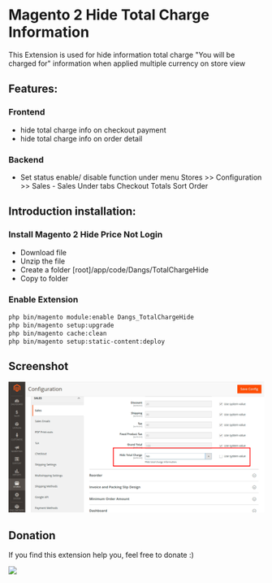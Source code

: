 # Magento 2 Hide Total Charge Information

This Extension is used for hide information total charge "You will be charged for" information when applied multiple currency on store view

## Features:

### Frontend
- hide total charge info on checkout payment
- hide total charge info on order detail

### Backend
- Set status enable/ disable function under menu Stores >> Configuration >> Sales - Sales Under tabs Checkout Totals Sort Order

## Introduction installation:

### Install Magento 2 Hide Price Not Login
- Download file
- Unzip the file
- Create a folder [root]/app/code/Dangs/TotalChargeHide
- Copy to folder

### Enable Extension

```
php bin/magento module:enable Dangs_TotalChargeHide
php bin/magento setup:upgrade
php bin/magento cache:clean
php bin/magento setup:static-content:deploy
```


## Screenshot
![ScreenShot](https://github.com/dsasmita/magento2-hide-total-charge/blob/master/screen-shot/configuration.png)

## Donation
If you find this extension help you,  feel free to donate
:)

[![](https://www.paypalobjects.com/en_US/i/btn/btn_donateCC_LG.gif)](http://bit.ly/2nFWFZI)

